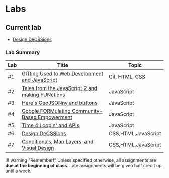 # Labs

## Current lab

- [Design DeCSSions](week6/index.md)
<!-- - [Conditionals, Map Layers, and Visual Design](week7/index.md) -->

### Lab Summary

|Lab|Title|Topic|
|----|-----|-----|
|#1|[GITting Used to Web Development and JavaScript](week1/index.md)|Git, HTML, CSS|
|#2|[Tales from the JavaScript 2 and making FUNctions](week2/index.md)|JavaScript|
|#3|[Here's GeoJSONny and buttons](week3/index.md)|JavaScript|
|#4|[Google FORMulating Community-Based Empowerment](week4/index.md)|JavaScript|
|#5|[Time 4 Loopin' and APIs](week5/index.md)|JavaScript|
|#6|[Design DeCSSions](week6/index.md)|CSS,HTML,JavaScript|
|#7|[Conditionals, Map Layers, and Visual Design](week7/index.md)|CSS,HTML,JavaScript|

!!! warning "Remember!"
    Unless specified otherwise, all assignments are **due at the beginning of class**. Late assignments will be given half credit up until a week.
